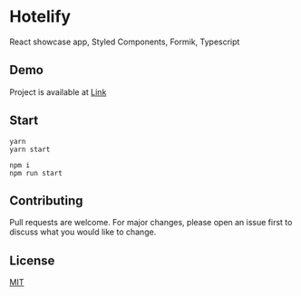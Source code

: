 # Hotelify

React showcase app, Styled Components, Formik, Typescript

## Demo

Project is available at [Link](https://weather-app-liart-three.vercel.app/)

## Start

```
yarn
yarn start
```

```
npm i
npm run start
```

## Contributing

Pull requests are welcome. For major changes, please open an issue first to discuss what you would like to change.

## License

[MIT](https://choosealicense.com/licenses/mit/)
